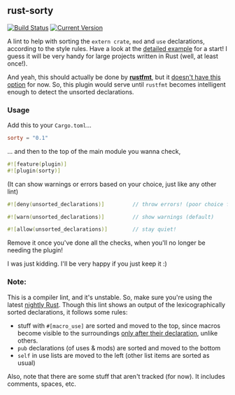 ## rust-sorty

[![Build Status](https://travis-ci.org/Wafflespeanut/rust-sorty.svg?branch=master)](https://travis-ci.org/Wafflespeanut/rust-sorty)
[![Current Version](https://meritbadge.herokuapp.com/sorty)](https://crates.io/crates/sorty)

A lint to help with sorting the `extern crate`, `mod` and `use` declarations, according to the style rules. Have a look at the [detailed example](https://github.com/Wafflespeanut/rust-sorty/tree/master/EXAMPLE.md) for a start! I guess it will be very handy for large projects written in Rust (well, at least once!).

And yeah, this should actually be done by **[rustfmt](https://github.com/rust-lang-nursery/rustfmt)**, but it [doesn't have this option](https://github.com/rust-lang-nursery/rustfmt/issues/298) for now. So, this plugin would serve until `rustfmt` becomes intelligent enough to detect the unsorted declarations.

### Usage

Add this to your `Cargo.toml`...

``` toml
sorty = "0.1"
```

... and then to the top of the main module you wanna check,

``` rust
#![feature(plugin)]
#![plugin(sorty)]
```

(It can show warnings or errors based on your choice, just like any other lint)

``` rust
#![deny(unsorted_declarations)]         // throw errors! (poor choice for styling lints)

#![warn(unsorted_declarations)]         // show warnings (default)

#![allow(unsorted_declarations)]        // stay quiet!
```

Remove it once you've done all the checks, when you'll no longer be needing the plugin!

I was just kidding. I'll be very happy if you just keep it :)

### Note:

This is a compiler lint, and it's unstable. So, make sure you're using the latest [nightly Rust](https://www.rust-lang.org/install.html). Though this lint shows an output of the lexicographically sorted declarations, it follows some rules:

- stuff with `#[macro_use]` are sorted and moved to the top, since macros become visible to the surroundings [only after their declaration](https://doc.rust-lang.org/book/macros.html#scoping-and-macro-importexport), unlike others.
- `pub` declarations (of uses & mods) are sorted and moved to the bottom
- `self` in use lists are moved to the left (other list items are sorted as usual)

Also, note that there are some stuff that aren't tracked (for now). It includes comments, spaces, etc.
